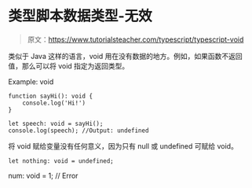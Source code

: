 # 类型脚本数据类型-无效

> 原文：<https://www.tutorialsteacher.com/typescript/typescript-void>

类似于 Java 这样的语言，void 用在没有数据的地方。例如，如果函数不返回值，那么可以将 void 指定为返回类型。

Example: void 

```
function sayHi(): void { 
    console.log('Hi!')
} 

let speech: void = sayHi(); 
console.log(speech); //Output: undefined 
```

将 void 赋给变量没有任何意义，因为只有 null 或 undefined 可赋给 void。

```
let nothing: void = undefined;
```

num: void = 1; // Error 
```